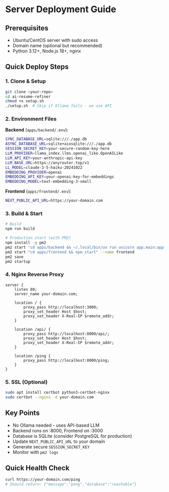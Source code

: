 # Server Deployment Guide

## Prerequisites
- Ubuntu/CentOS server with sudo access
- Domain name (optional but recommended)
- Python 3.12+, Node.js 18+, nginx

## Quick Deploy Steps

### 1. Clone & Setup
```bash
git clone <your-repo>
cd ai-resume-refiner
chmod +x setup.sh
./setup.sh  # Skip if Ollama fails - we use API
```

### 2. Environment Files
**Backend** (`apps/backend/.env`):
```bash
SYNC_DATABASE_URL=sqlite:///./app.db
ASYNC_DATABASE_URL=sqlite+aiosqlite:///./app.db
SESSION_SECRET_KEY=your-secure-random-key-here
LLM_PROVIDER=llama_index.llms.openai_like.OpenAILike
LLM_API_KEY=your-anthropic-api-key
LLM_BASE_URL=https://anyrouter.top/v1
LL_MODEL=claude-3-5-haiku-20241022
EMBEDDING_PROVIDER=openai
EMBEDDING_API_KEY=your-openai-key-for-embeddings
EMBEDDING_MODEL=text-embedding-3-small
```

**Frontend** (`apps/frontend/.env`):
```bash
NEXT_PUBLIC_API_URL=https://your-domain.com
```

### 3. Build & Start
```bash
# Build
npm run build

# Production start (with PM2)
npm install -g pm2
pm2 start "cd apps/backend && ~/.local/bin/uv run uvicorn app.main:app --host 0.0.0.0 --port 8000" --name backend
pm2 start "cd apps/frontend && npm start" --name frontend
pm2 save
pm2 startup
```

### 4. Nginx Reverse Proxy
```nginx
server {
    listen 80;
    server_name your-domain.com;
    
    location / {
        proxy_pass http://localhost:3000;
        proxy_set_header Host $host;
        proxy_set_header X-Real-IP $remote_addr;
    }
    
    location /api/ {
        proxy_pass http://localhost:8000/api/;
        proxy_set_header Host $host;
        proxy_set_header X-Real-IP $remote_addr;
    }
    
    location /ping {
        proxy_pass http://localhost:8000/ping;
    }
}
```

### 5. SSL (Optional)
```bash
sudo apt install certbot python3-certbot-nginx
sudo certbot --nginx -d your-domain.com
```

## Key Points
- No Ollama needed - uses API-based LLM
- Backend runs on :8000, Frontend on :3000
- Database is SQLite (consider PostgreSQL for production)
- Update `NEXT_PUBLIC_API_URL` to your domain
- Generate secure `SESSION_SECRET_KEY`
- Monitor with `pm2 logs`

## Quick Health Check
```bash
curl https://your-domain.com/ping
# Should return: {"message":"pong","database":"reachable"}
```
